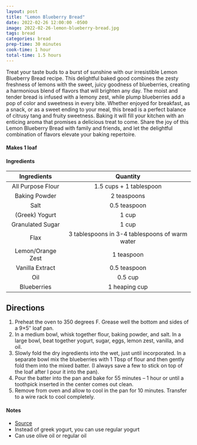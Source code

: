 ```yaml
---
layout: post
title: "Lemon Blueberry Bread"
date: 2022-02-26 12:00:00 -0500
image: 2022-02-26-lemon-blueberry-bread.jpg
tags: bread
categories: bread
prep-time: 30 minutes
cook-time: 1 hour
total-time: 1.5 hours
---
```


Treat your taste buds to a burst of sunshine with our irresistible Lemon Blueberry Bread recipe. This delightful baked good combines the zesty freshness of lemons with the sweet, juicy goodness of blueberries, creating a harmonious blend of flavors that will brighten any day. The moist and tender bread is infused with a lemony zest, while plump blueberries add a pop of color and sweetness in every bite. Whether enjoyed for breakfast, as a snack, or as a sweet ending to your meal, this bread is a perfect balance of citrusy tang and fruity sweetness. Baking it will fill your kitchen with an enticing aroma that promises a delicious treat to come. Share the joy of this Lemon Blueberry Bread with family and friends, and let the delightful combination of flavors elevate your baking repertoire.


#### Makes 1 loaf

#### Ingredients

|    Ingredients    |                    Quantity                    |
|:-----------------:|:----------------------------------------------:|
| All Purpose Flour |             1.5 cups + 1 tablespoon            |
|   Baking Powder   |                   2 teaspoons                  |
|        Salt       |                  0.5 teaspoon                  |
|   (Greek) Yogurt  |                      1 cup                     |
|  Granulated Sugar |                      1 cup                     |
|        Flax       | 3 tablespoons in 3-4 tablespoons of warm water |
| Lemon/Orange Zest |                   1 teaspoon                   |
|  Vanilla Extract  |                  0.5 teaspoon                  |
|        Oil        |                     0.5 cup                    |
|    Blueberries    |                  1 heaping cup                 |

## Directions

1. Preheat the oven to 350 degrees F. Grease well the bottom and sides of a 9×5″ loaf pan.
2. In a medium bowl, whisk together flour, baking powder, and salt. In a large bowl, beat together yogurt, sugar, eggs, lemon zest, vanilla, and oil.
3. Slowly fold the dry ingredients into the wet, just until incorporated. In a separate bowl mix the blueberries with 1 Tbsp of flour and then gently fold them into the mixed batter. (I always save a few to stick on top of the loaf after I pour it into the pan).
4. Pour the batter into the pan and bake for 55 minutes – 1 hour or until a toothpick inserted in the center comes out clean.
5. Remove from oven and allow to cool in the pan for 10 minutes. Transfer to a wire rack to cool completely.

#### Notes

* [Source](https://tastesbetterfromscratch.com/lemon-blueberry-bread/#recipe)
* Instead of greek yogurt, you can use regular yogurt
* Can use olive oil or regular oil